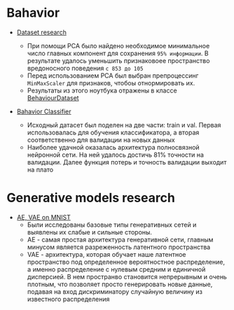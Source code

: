 # Bahavior

* [Dataset research](https://github.com/mxm0312/Generative_models/blob/main/behavior_research.ipynb)

  * При помощи PCA было найдено необходимое минимальное число главных компонент для сохранения `95% информации`. В результате удалось уменьшить признаковоее пространство вредоносного поведения `с 853 до 105`
  * Перед использованием PCA был выбран препроцессинг `MinMaxScaler` для признаков, чтобоы отнормировать их.
  * Результаты из этого ноутбука отражены в классе [BehaviourDataset](https://github.com/mxm0312/Generative_models/blob/main/datasets/behavior.py)
  
 * [Bahavior Classifier](https://github.com/mxm0312/Generative_models/blob/main/bahavior_classifier.ipynb)
    * Исходный датасет был поделен на две части: train и val. Первая использовалась для обучения классификатора, а вторая соответственно для валидации на новых данных
    * Наиболее удачной оказалась архитектура полносвязной нейронной сети. На ней удалось достичь 81% точности на валидации. Далее функция потерь и точность валидации выходит на плато
    
  # Generative models research
  
  * [AE, VAE on MNIST](https://github.com/mxm0312/Generative_models/blob/main/AE_VAE_MNIST.ipynb)
    * Были исследованы базовые типы генеративных сетей и выявлены их слабые и сильные стороны.
    * AE - самая простая архитектура генеративной сети, главным минусом является разреженность латентного пространства
    * VAE - архитектура, которая обучает наше латентное пространство под определенное вероятностное распределение, а именно распределение с нулевым средним и единичной дисперсией. В нем пространво становится непрерывным и очень плотным, что позволяет просто генерировать новые данные, подавая на вход дискриминатору случайную величину из известного распределения
    
